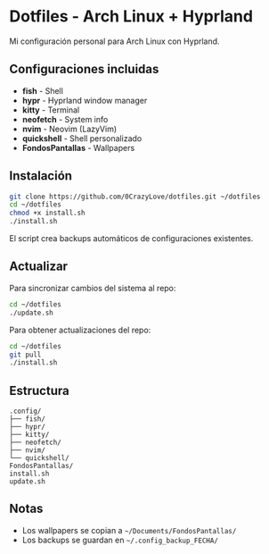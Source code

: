 # Dotfiles - Arch Linux + Hyprland

Mi configuración personal para Arch Linux con Hyprland.

## Configuraciones incluidas

- **fish** - Shell
- **hypr** - Hyprland window manager  
- **kitty** - Terminal
- **neofetch** - System info
- **nvim** - Neovim (LazyVim)
- **quickshell** - Shell personalizado
- **FondosPantallas** - Wallpapers

## Instalación

```bash
git clone https://github.com/0CrazyLove/dotfiles.git ~/dotfiles
cd ~/dotfiles
chmod +x install.sh
./install.sh
```

El script crea backups automáticos de configuraciones existentes.

## Actualizar

Para sincronizar cambios del sistema al repo:

```bash
cd ~/dotfiles
./update.sh
```

Para obtener actualizaciones del repo:

```bash
cd ~/dotfiles
git pull
./install.sh
```

## Estructura

```
.config/
├── fish/
├── hypr/
├── kitty/
├── neofetch/
├── nvim/
└── quickshell/
FondosPantallas/
install.sh
update.sh
```

## Notas

- Los wallpapers se copian a `~/Documents/FondosPantallas/`
- Los backups se guardan en `~/.config_backup_FECHA/`
